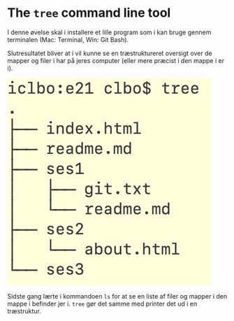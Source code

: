 
<!-- JS use if these pages are used as githubpages. can be deleted if used elsewhere -->
<script src="https://code.jquery.com/jquery-3.2.1.min.js"></script>
<script src="../script.js"></script>

# The ```` tree ```` command line tool

I denne øvelse skal i installere et lille program som i kan bruge gennem terminalen (Mac: Terminal, Win: Git Bash).

Slutresultatet bliver at i vil kunne se en træstruktureret oversigt over de mapper og filer i har på jeres computer (eller mere præcist i den mappe i er i).

![](../img/tree.png)

Sidste gang lærte i kommandoen ```` ls ```` for at se en liste af filer og mapper i den mappe i befinder jer i. ```` tree ```` gør det samme med printer det ud i en træstruktur. 
